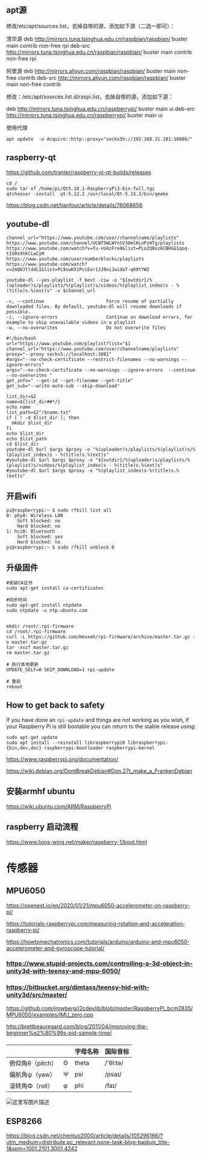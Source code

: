## apt源

修改/etc/apt/sources.list，去掉自带的源，添加如下源（二选一即可）：

清华源
deb http://mirrors.tuna.tsinghua.edu.cn/raspbian/raspbian/ buster main contrib non-free rpi
deb-src http://mirrors.tuna.tsinghua.edu.cn/raspbian/raspbian/ buster main contrib non-free rpi

阿里源
deb http://mirrors.aliyun.com/raspbian/raspbian/ buster main non-free contrib
deb-src http://mirrors.aliyun.com/raspbian/raspbian/ buster main non-free contrib

修改：/etc/apt/sources.list.d/raspi.list，去掉自带的源，添加如下源：

deb http://mirrors.tuna.tsinghua.edu.cn/raspberrypi/ buster main ui
deb-src http://mirrors.tuna.tsinghua.edu.cn/raspberrypi/ buster main ui

使用代理

```shell
apt update  -o Acquire::http::proxy="socks5h://192.168.31.181:10808/"
```

## raspberry-qt

https://github.com/tranter/raspberry-pi-qt-builds/releases

```shell
cd /
sudo tar xf /home/pi/Qt5.10.1-RaspberryPi3-bin-full.tgz
qtchooser -install  qt-5.12.2 /usr/local/Qt-5.15.2/bin/qmake
```

https://blog.csdn.net/tianfour/article/details/76068656

## youtube-dl

```
channel_url="https://www.youtube.com/user/channelname/playlists"
https://www.youtube.com/channel/UCNT5WLWYnSV30mlKLnPzHTg/playlists
https://www.youtube.com/watch?v=Tu-vU4zFre0&list=PLoZQ0sz6CBHGG1qoq-tISRs9tKCLwCyM
https://www.youtube.com/user/numberblocks/playlists
https://www.youtube.com/watch?v=2mQ0JtlddLI&list=PL9swKX1PviEor1JJ9oiJwidaT-q69tYW2

youtube-dl --yes-playlist -f best -ciw -o "${outdir}/%(uploader)s/playlists/%(playlist)s/videos/%(playlist_index)s - %(title)s.%(ext)s" -v $channel_url

-c, --continue                       Force resume of partially downloaded files. By default, youtube-dl will resume downloads if possible.
-i, --ignore-errors                  Continue on download errors, for example to skip unavailable videos in a playlist
-w, --no-overwrites                  Do not overwrite files
```

```shell
#!/bin/bash
url="https://www.youtube.com/playlist?list="$1
channel_url="https://www.youtube.com/user/channelname/playlists"
proxy="--proxy socks5://localhost:1081"
#args="--no-check-certificate --restrict-filenames --no-warnings --ignore-errors"
args="--no-check-certificate --no-warnings --ignore-errors  --continue --no-overwrites "
get_info=" --get-id --get-filename --get-title"
get_sub="--write-auto-sub --skip-download"

list_dir=$2
name=${list_dir##*/}
echo name
list_path=$2"/$name.txt"
if [ ! -d $list_dir ]; then
  mkdir $list_dir
fi
echo $list_dir
echo $list_path
cd $list_dir
youtube-dl $url $args $proxy -o "%(uploader)s/playlists/%(playlist)s/%(playlist_index)s - %(title)s.%(ext)s"
#youtube-dl $url $args $proxy -o "${outdir}/%(uploader)s/playlists/%(playlist)s/videos/%(playlist_index)s - %(title)s.%(ext)s"
#youtube-dl $url $args $proxy -o "%(playlist_index)s-%(title)s.%(ext)s"
```

## 开启wifi

```shell
pi@raspberrypi:~ $ sudo rfkill list all
0: phy0: Wireless LAN
	Soft blocked: no
	Hard blocked: no
1: hci0: Bluetooth
	Soft blocked: yes
	Hard blocked: no
pi@raspberrypi:~ $ sudo rfkill unblock 0 
```

## 升级固件

```shell
#安装CA证书
sudo apt-get install ca-certificates

#同步时间
sudo apt-get install ntpdate
sudo ntpdate -u ntp.ubuntu.com


mkdir /root/.rpi-firmware
cd /root/.rpi-firmware
curl -L https://github.com/Hexxeh/rpi-firmware/archive/master.tar.gz -o master.tar.gz
tar -xvzf master.tar.gz
rm master.tar.gz

# 执行本地更新
UPDATE_SELF=0 SKIP_DOWNLOAD=1 rpi-update

# 重启
reboot
```

## How to get back to safety

If you have done an `rpi-update` and things are not working as you wish, if your Raspberry Pi is still bootable you can return to the stable release using:

```
sudo apt-get update
sudo apt install --reinstall libraspberrypi0 libraspberrypi-{bin,dev,doc} raspberrypi-bootloader raspberrypi-kernel
```

https://www.raspberrypi.org/documentation/

https://wiki.debian.org/DontBreakDebian#Don.27t_make_a_FrankenDebian

## 安装armhf ubuntu

https://wiki.ubuntu.com/ARM/RaspberryPi

## raspberry 启动流程

https://www.lions-wing.net/maker/raspberry-1/boot.html

# 传感器

## MPU6050

https://openest.io/en/2020/01/21/mpu6050-accelerometer-on-raspberry-pi/

https://tutorials-raspberrypi.com/measuring-rotation-and-acceleration-raspberry-pi/

https://howtomechatronics.com/tutorials/arduino/arduino-and-mpu6050-accelerometer-and-gyroscope-tutorial/

### https://www.stupid-projects.com/controlling-a-3d-object-in-unity3d-with-teensy-and-mpu-6050/

### https://bitbucket.org/dimtass/teensy-hid-with-unity3d/src/master/

https://github.com/jrowberg/i2cdevlib/blob/master/RaspberryPi_bcm2835/MPU6050/examples/IMU_zero.cpp

http://brettbeauregard.com/blog/2011/04/improving-the-beginner%e2%80%99s-pid-sample-time/

### 

|                  |      | 字母名称 | 国际音标 |
| ---------------- | ---- | -------- | -------- |
| 俯仰角θ（pitch） | Θ    | theta    | /'θi:tə/ |
| 偏航角ψ（yaw）   | Ψ    | psi      | /psaɪ/   |
| 滚转角Φ（roll）  | φ    | phi      | /faɪ/    |

![这里写图片描述](https://img-blog.csdn.net/20151125212621964)

## ESP8266

https://blog.csdn.net/chentuo2000/article/details/105296166/?utm_medium=distribute.pc_relevant.none-task-blog-baidujs_title-1&spm=1001.2101.3001.4242